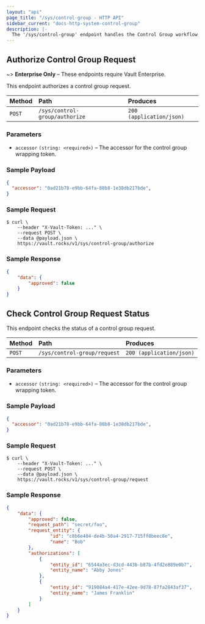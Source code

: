 ```yaml
---
layout: "api"
page_title: "/sys/control-group - HTTP API"
sidebar_current: "docs-http-system-control-group"
description: |-
  The '/sys/control-group' endpoint handles the Control Group workflow.
---
```


## Authorize Control Group Request

~> **Enterprise Only** – These endpoints require Vault Enterprise.

This endpoint authorizes a control group request.

| Method   | Path                           | Produces               |
| :------- | :----------------------------- | :--------------------- |
| `POST`   | `/sys/control-group/authorize`   | `200 (application/json)`     |

### Parameters

- `accessor` `(string: <required>)` – The accessor for the control group wrapping token.

### Sample Payload

```json
{
  "accessor": "0ad21b78-e9bb-64fa-88b8-1e38db217bde",
}
```

### Sample Request

```
$ curl \
    --header "X-Vault-Token: ..." \
    --request POST \
    --data @payload.json \
    https://vault.rocks/v1/sys/control-group/authorize
```

### Sample Response

```json
{
    "data": {
        "approved": false
    }
}
```

## Check Control Group Request Status

This endpoint checks the status of a control group request.

| Method   | Path                           | Produces               |
| :------- | :----------------------------- | :--------------------- |
| `POST`   | `/sys/control-group/request`   | `200 (application/json)`     |

### Parameters

- `accessor` `(string: <required>)` – The accessor for the control group wrapping token.

### Sample Payload

```json
{
  "accessor": "0ad21b78-e9bb-64fa-88b8-1e38db217bde",
}
```

### Sample Request

```
$ curl \
    --header "X-Vault-Token: ..." \
    --request POST \
    --data @payload.json \
    https://vault.rocks/v1/sys/control-group/request
```

### Sample Response

```json
{
    "data": {
        "approved": false,
        "request_path": "secret/foo",
        "request_entity": {
                "id": "c8b6e404-de4b-50a4-2917-715ff8beec8e",
                "name": "Bob"
        },
        "authorizations": [
            {
                "entity_id": "6544a3ec-d3cd-443b-b87b-4fd2e889e0b7",
                "entity_name": "Abby Jones"
            },
            {
                "entity_id": "919084a4-417e-42ee-9d78-87fa2843af37",
                "entity_name": "James Franklin"
            }
        ]
    }
}
```
